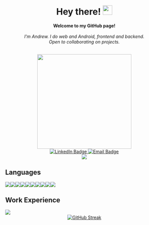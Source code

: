 <div id="header" align="center">
  <h1>
    Hey there!
    <img src="https://media.giphy.com/media/hvRJCLFzcasrR4ia7z/giphy.gif" width="30px"/>
  </h1>
  <p align="center">
    <b>Welcome to my GitHub page!</b><br><br>
    <i>
        I'm Andrew. I do web and Android, frontend and backend.<br>
        Open to collaborating on projects.<br>
    </i><br>
<!--     <h2 align="center">Request a Service</h2>
    <p align="center">I build stuff for the web or your local computer, just send me an <a href="mailto:andrewhenin25@gmail.com">E-Mail</a> to see how I can help you.</p><br /> -->
</p>
  <img width="300px" src="https://media0.giphy.com/media/JqmupuTVZYaQX5s094/giphy.gif?cid=ecf05e47o7lhzq2lfs2mpbm5a5ayl54cx5fewcb5xgic6rzu&ep=v1_gifs_related&rid=giphy.gif&ct=g"/>
  <div id="badges">
    <a href="https://www.linkedin.com/in/andrewhenin/" target="_blank">
      <img src="https://img.shields.io/badge/LinkedIn-blue?style=for-the-badge&logo=linkedin&logoColor=white" alt="LinkedIn Badge"/>
    </a>
    <a href="mailto:andrewhenin25@gmail.com" target="_blank">
      <img src="https://img.shields.io/badge/Gmail-D14836?style=for-the-badge&logo=gmail&logoColor=white" alt="Email Badge"/>
    </a>

  </div>
  <div>
    <img src="https://komarev.com/ghpvc/?username=andrewhenin"/>
  </div>
</div>

## Languages
<div style="display:flex;flex-direction:row;">
  <img src="https://img.shields.io/badge/Python-FFD43B?style=for-the-badge&logo=python&logoColor=blue" />
  <img src="https://img.shields.io/badge/JavaScript-323330?style=for-the-badge&logo=javascript&logoColor=F7DF1E" />
  <img src="https://img.shields.io/badge/TypeScript-007ACC?style=for-the-badge&logo=typescript&logoColor=white" />
  <img src="https://img.shields.io/badge/CSS3-1572B6?style=for-the-badge&logo=css3&logoColor=white" />   
  <img src="https://img.shields.io/badge/HTML5-E34F26?style=for-the-badge&logo=html5&logoColor=white" />
  <img src="https://img.shields.io/badge/C%2B%2B-00599C?style=for-the-badge&logo=c%2B%2B&logoColor=white" />
  <img src="https://img.shields.io/badge/C-00599C?style=for-the-badge&logo=c&logoColor=white" /> 
  <img src="https://img.shields.io/badge/Kotlin-B125EA?style=for-the-badge&logo=kotlin&logoColor=white" />
  <img src="https://img.shields.io/badge/Rust-FFF?style=for-the-badge&logo=rust&logoColor=black" />
  <img src="https://img.shields.io/badge/LaTeX-47A141?style=for-the-badge&logo=LaTeX&logoColor=white" />   
</div>

## Work Experience
<img src="https://img.shields.io/badge/Duolingo-58CC02?style=for-the-badge&logo=Duolingo&logoColor=white" />

<div align="center">
  <a href="https://git.io/streak-stats"><img src="https://github-readme-streak-stats.herokuapp.com?user=andrewhenin&theme=dark" alt="GitHub Streak" /></a>
</div>
